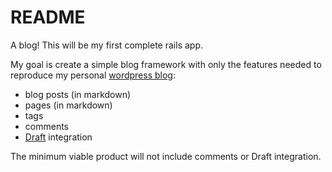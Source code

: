 # README
A blog! This will be my first complete rails app.

My goal is create a simple blog framework with only the features needed 
to reproduce my personal [wordpress blog](http://www.jthompson.ca):

- blog posts (in markdown)
- pages (in markdown)
- tags
- comments
- [Draft](http://www.draftin.com) integration

The minimum viable product will not include comments or Draft integration.
